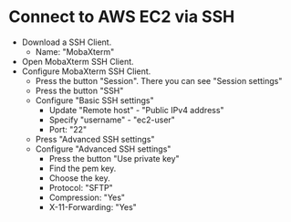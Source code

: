 # Connect to AWS EC2 via SSH

- Download a SSH Client.
  * Name: "MobaXterm"
- Open MobaXterm SSH Client.
- Configure MobaXterm SSH Client.
  * Press the button "Session". There you can see "Session settings"
  * Press the button "SSH"
  * Configure "Basic SSH settings"
    * Update "Remote host" - "Public IPv4 address"
    * Specify "username" - "ec2-user"
    * Port: "22"
  * Press "Advanced SSH settings"
  * Configure "Advanced SSH settings"
    * Press the button "Use private key"
    * Find the pem key.
    * Choose the key.
    * Protocol: "SFTP"
    * Compression: "Yes"
    * X-11-Forwarding: "Yes"

  

